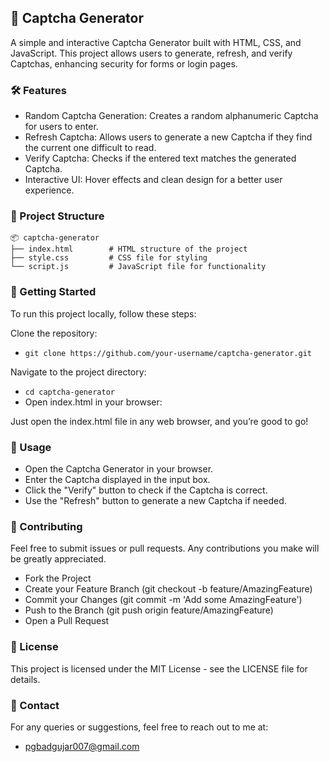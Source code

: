 ## 🧩 Captcha Generator

A simple and interactive Captcha Generator built with HTML, CSS, and JavaScript. This project allows users to generate, refresh, and verify Captchas, enhancing security for forms or login pages.

### 🛠️ Features

- Random Captcha Generation: Creates a random alphanumeric Captcha for users to enter.
- Refresh Captcha: Allows users to generate a new Captcha if they find the current one difficult to read.
- Verify Captcha: Checks if the entered text matches the generated Captcha.
- Interactive UI: Hover effects and clean design for a better user experience.

### 📂 Project Structure

```
📦 captcha-generator
├── index.html        # HTML structure of the project
├── style.css         # CSS file for styling
└── script.js         # JavaScript file for functionality 
```

### 🚀 Getting Started

To run this project locally, follow these steps:

Clone the repository:

- `git clone https://github.com/your-username/captcha-generator.git`

Navigate to the project directory:

- `cd captcha-generator`
- Open index.html in your browser:

Just open the index.html file in any web browser, and you’re good to go!


### 🎨 Usage

- Open the Captcha Generator in your browser.
- Enter the Captcha displayed in the input box.
- Click the "Verify" button to check if the Captcha is correct.
- Use the "Refresh" button to generate a new Captcha if needed.

### 🤝 Contributing

Feel free to submit issues or pull requests. Any contributions you make will be greatly appreciated.

- Fork the Project
- Create your Feature Branch (git checkout -b feature/AmazingFeature)
- Commit your Changes (git commit -m 'Add some AmazingFeature')
- Push to the Branch (git push origin feature/AmazingFeature)
- Open a Pull Request

### 📜 License
This project is licensed under the MIT License - see the LICENSE file for details.

### 📧 Contact
For any queries or suggestions, feel free to reach out to me at:
- pgbadgujar007@gmail.com

